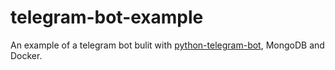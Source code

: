 # telegram-bot-example
An example of a telegram bot bulit with [python-telegram-bot](https://github.com/python-telegram-bot/python-telegram-bot), MongoDB and Docker.
